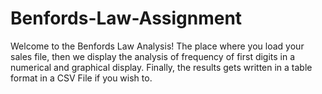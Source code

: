 # Benfords-Law-Assignment

Welcome to the Benfords Law Analysis! The place where you load your sales file, then we display the analysis of frequency of first digits in a numerical and graphical display. Finally, the results gets written in a table format in a CSV File if you wish to.

